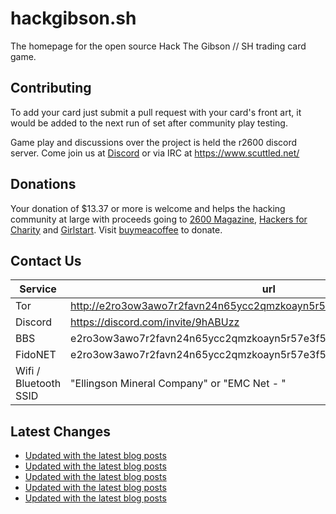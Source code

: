 # hackgibson.sh
The homepage for the open source Hack The Gibson // SH trading card game.


## Contributing

To add your card just submit a pull request with your card's front art, it would be added to the next run of set after community play testing.

Game play and discussions over the project is held the r2600 discord server. Come join us at [Discord](https://discord.com/invite/9hABUzz) or via IRC at https://www.scuttled.net/


## Donations

Your donation of $13.37 or more is welcome and helps the hacking community at large with proceeds going to [2600 Magazine](https://2600.com/), [Hackers for Charity](https://hackersforcharity.org) and [Girlstart](https://girlstart.org).  Visit [buymeacoffee](https://www.buymeacoffee.com/hackgibson.sh) to donate.


## Contact Us

Service | url
-|-
Tor | http://e2ro3ow3awo7r2favn24n65ycc2qmzkoayn5r57e3f56nvjwdcgg32ad.onion
Discord | https://discord.com/invite/9hABUzz
BBS | e2ro3ow3awo7r2favn24n65ycc2qmzkoayn5r57e3f56nvjwdcgg32ad.onion:23
FidoNET | e2ro3ow3awo7r2favn24n65ycc2qmzkoayn5r57e3f56nvjwdcgg32ad.onion:24554
Wifi / Bluetooth SSID | "Ellingson Mineral Company" or "EMC Net - <fidonet address>"

## Latest Changes
<!-- BLOG-POST-LIST:START -->
- [Updated with the latest blog posts](https://github.com/DFW2600/hackgibson.sh/commit/b27e574386e4f0f10673b6f78bd0e9d3ac086202)
- [Updated with the latest blog posts](https://github.com/DFW2600/hackgibson.sh/commit/321714aeebc2d880e226d24a3913a835caf6e1af)
- [Updated with the latest blog posts](https://github.com/DFW2600/hackgibson.sh/commit/f20e3b000e1c6c298e977b3ecc6af4849a78783b)
- [Updated with the latest blog posts](https://github.com/DFW2600/hackgibson.sh/commit/e621331420d8dacf80c89b24d8b5dd43932ff4d3)
- [Updated with the latest blog posts](https://github.com/DFW2600/hackgibson.sh/commit/e6026b094b457a75c894253b32e57cb88f537a1c)
<!-- BLOG-POST-LIST:END -->
